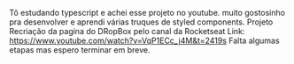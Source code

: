 Tô estudando typescript e achei esse projeto no youtube.
muito gostosinho pra desenvolver e aprendi várias truques de styled components.
Projeto Recriação da pagina do DRopBox pelo canal da Rocketseat Link: https://www.youtube.com/watch?v=VqP1ECc_j4M&t=2419s
Falta algumas etapas mas espero terminar em breve.

